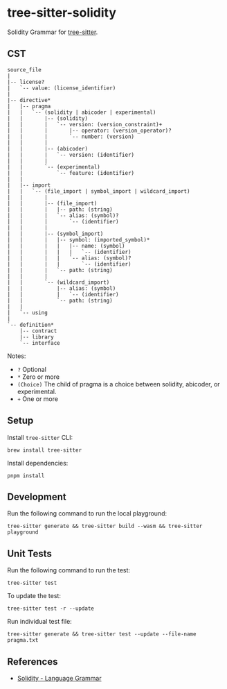 # tree-sitter-solidity

Solidity Grammar for [tree-sitter](https://github.com/tree-sitter/tree-sitter).

## CST

```
source_file
|
|-- license?
|   `-- value: (license_identifier)
|
|-- directive*
|   |-- pragma
|   |   `-- (solidity | abicoder | experimental)
|   |       |-- (solidity)
|   |       |   `-- version: (version_constraint)+
|   |       |       |-- operator: (version_operator)?
|   |       |       `-- number: (version)
|   |       |
|   |       |-- (abicoder)
|   |       |   `-- version: (identifier)
|   |       |
|   |       `-- (experimental)
|   |           `-- feature: (identifier)
|   |
|   |-- import
|   |   `-- (file_import | symbol_import | wildcard_import)
|   |       |
|   |       |-- (file_import)
|   |       |   |-- path: (string)
|   |       |   `-- alias: (symbol)?
|   |       |       `-- (identifier)
|   |       |
|   |       |-- (symbol_import)
|   |       |   |-- symbol: (imported_symbol)*
|   |       |   |   |-- name: (symbol)
|   |       |   |   |   `-- (identifier)
|   |       |   |   `-- alias: (symbol)?
|   |       |   |       `-- (identifier)
|   |       |   `-- path: (string)
|   |       |
|   |       `-- (wildcard_import)
|   |           |-- alias: (symbol)
|   |           |   `-- (identifier)
|   |           `-- path: (string)
|   |
|   `-- using
|
`-- definition*
    |-- contract
    |-- library
    `-- interface
```

Notes:

- `?` Optional
- `*` Zero or more
- `(Choice)` The child of pragma is a choice between solidity, abicoder, or experimental.
- `+` One or more

## Setup

Install `tree-sitter` CLI:

```shell
brew install tree-sitter
```

Install dependencies:

```shell
pnpm install
```

## Development

Run the following command to run the local playground:

```shell
tree-sitter generate && tree-sitter build --wasm && tree-sitter playground
```

## Unit Tests

Run the following command to run the test:

```shell
tree-sitter test
```

To update the test:

```shell
tree-sitter test -r --update
```

Run individual test file:

```shell
tree-sitter generate && tree-sitter test --update --file-name pragma.txt
```

## References

- [Solidity - Language Grammar](https://docs.soliditylang.org/en/stable/grammar.html)
